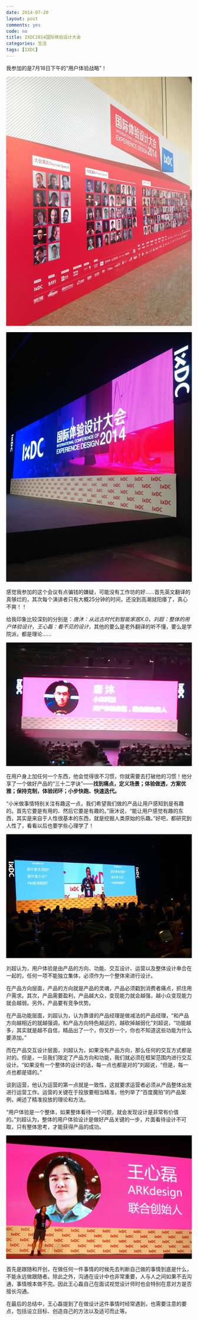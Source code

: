 ```yaml
---
date: 2014-07-20
layout: post
comments: yes
code: no
title: IXDC2014国际体验设计大会
categories: 生活
tags: [IXDC]
---
```


我参加的是7月18日下午的“用户体验战略”！

![用户体验战略](/uploads/2014/07/6e1b5653jw1eigs1u8lrbj20x518gh05.jpg)

![用户体验战略](/uploads/2014/07/6e1b5653jw1eigu2o4kamj20x518gakh.jpg)

感觉我参加的这个会议有点骗钱的嫌疑，可能没有工作坊的好……首先英文翻译的真够烂的，其次每个演讲者只有大概25分钟的时间，还没到高潮就阳痿了，真心不爽！！

给我印象比较深刻的分别是：*唐沐：从远古时代到智能家居X.0*，*刘超：整体的用户体验设计*，*王心磊：看不见的设计*，其他的要么是老外翻译的听不懂，要么是学院派，都是理论……

![从远古时代到智能家居](/uploads/2014/07/IMG_20140718_141452.jpg)

在用户身上加任何一个东西，他会觉得很不习惯，你就需要去打破他的习惯！他分享了一个做好产品的“三十二字诀”——**找到痛点，定义场景；体验做透，方案优雅；保持克制，体验闭环；小步快跑、快速迭代。**

“小米做事情特别关注有趣这一点，我们希望我们做的产品让用户感知到是有趣的。首先它要是有用的、然后它要是有趣的。”唐沐说，“能让用户感觉有趣的东西，其实是来自于人性很基本的东西，就是挖掘人类原始的乐趣。”好吧，都研究到人性了，看看以后也要学些心理学了！

![整体的用户体验设计](/uploads/2014/07/6e1b5653gw1eigz7q3c6nj20xc0m8785.jpg)

刘超认为，用户体验是由产品的方向、功能、交互设计、运营以及整体设计串合在一起的，任何一项不能独立集体，必须作为一个整体来进行设计。

在产品方向层面，产品的方向就是产品的灵魂，产品必须戳到消费者痛点，抓住用户需求。其次，产品需要盈利，产品越大众，变现能力就会越强，越小众变现能力就会越弱。另外，产品要有竞争优势。

在产品功能层面，刘超认为，认为靠谱的产品经理是做减法的产品经理，“和产品方向越相近的就越强调，和产品方向特色越远的，越砍掉越弱化”刘超说，“功能越多，其实就是越不自信，精品出了一个，你又抄一个，你也不知道这些功能为什么要添加。”

而在产品交互设计层面，刘超认为，如果没有产品方向，那么任何的交互方式都是对的。但是，一旦我们限定了产品方向和功能，我们就必须在框架范围内进行交互设计。“如果没有一个整体的设计的话，每一点也都是对的”刘超说，“但是，每一点也都是错的。”

谈到运营，他认为运营的第一点就是一致性，这就要求运营者必须从产品整体出发进行运营工作。运营的关键在于投放要相当精准，他列举了“百度魔拍”的产品案例，阐述了精准投放的理论和方法。

“用户体验是一个整体，如果整体看待一个问题，就会发现设计是非常有价值的。”刘超认为，整体的用户体验设计是做好产品关键的一步，片面看待设计不可取，只有整体思考，才能获得产品的成功。

![看不见的设计](/uploads/2014/07/6e1b5653jw1eih2hdbje2j20xc0m8jye.jpg)

首先是跟随和开创，在做任何一件事情的时候先去判断自己做的事情到底是什么，不能永远做跟随者。除此之外，沟通在设计中也非常重要，人与人之间如果不去沟通，事情根本做不完。因此王心磊自己在面试视觉设计师时也会特别在意对方是否擅长沟通。

在最后的总结中，王心磊提到了在做设计这件事情时经常遇到，也需要注意的要点，包括设立目标、创造自己的方法以及适可而止等。